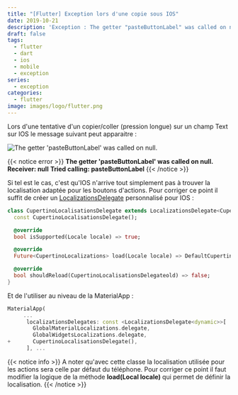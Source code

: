 ```yaml
---
title: "[Flutter] Exception lors d'une copie sous IOS"
date: 2019-10-21
description: 'Exception : The getter "pasteButtonLabel" was called on null'
draft: false
tags:
  - flutter
  - dart
  - ios
  - mobile
  - exception
series:
  - exception
categories:
  - flutter
image: images/logo/flutter.png
---
```


Lors d'une tentative d'un copier/coller (pression longue) sur un champ Text sur IOS le message suivant peut apparaitre :

![The getter 'pasteButtonLabel' was called on null.](/blog/images/content/191021-flutter-throws-an-exception-when-trying-to-copy-on-ios/0.png)

{{< notice error >}}
**The getter 'pasteButtonLabel' was called on null.**
**Receiver: null**
**Tried calling: pasteButtonLabel**
{{< /notice >}}

Si tel est le cas, c'est qu'IOS n'arrive tout simplement pas à trouver la localisation adaptée pour les boutons d'actions.
Pour corriger ce point il suffit de créer un [LocalizationsDelegate](https://api.flutter.dev/flutter/widgets/LocalizationsDelegate-class.html) personnalisé pour IOS :

```dart
class CupertinoLocalisationsDelegate extends LocalizationsDelegate<CupertinoLocalizations> {
  const CupertinoLocalisationsDelegate();

  @override
  bool isSupported(Locale locale) => true;

  @override
  Future<CupertinoLocalizations> load(Locale locale) => DefaultCupertinoLocalizations.load(locale);

  @override
  bool shouldReload(CupertinoLocalisationsDelegateold) => false;
}
```

Et de l'utiliser au niveau de la MaterialApp :

```dart {hl_lines=[6]}
MaterialApp(
     ...
      localizationsDelegates: const <LocalizationsDelegate<dynamic>>[
        GlobalMaterialLocalizations.delegate,
        GlobalWidgetsLocalizations.delegate,
+       CupertinoLocalisationsDelegate(),
      ], ...
```

{{< notice info >}}
A noter qu'avec cette classe la localisation utilisée pour les actions sera celle par défaut du téléphone.
Pour corriger ce point il faut modifier la logique de la méthode **load(Local locale)** qui permet de définir la localisation.
{{< /notice >}}
